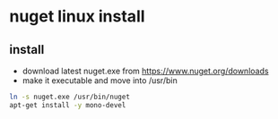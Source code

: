 # nuget linux install

## install

- download latest nuget.exe from https://www.nuget.org/downloads
- make it executable and move into /usr/bin

```sh
ln -s nuget.exe /usr/bin/nuget
apt-get install -y mono-devel
```
